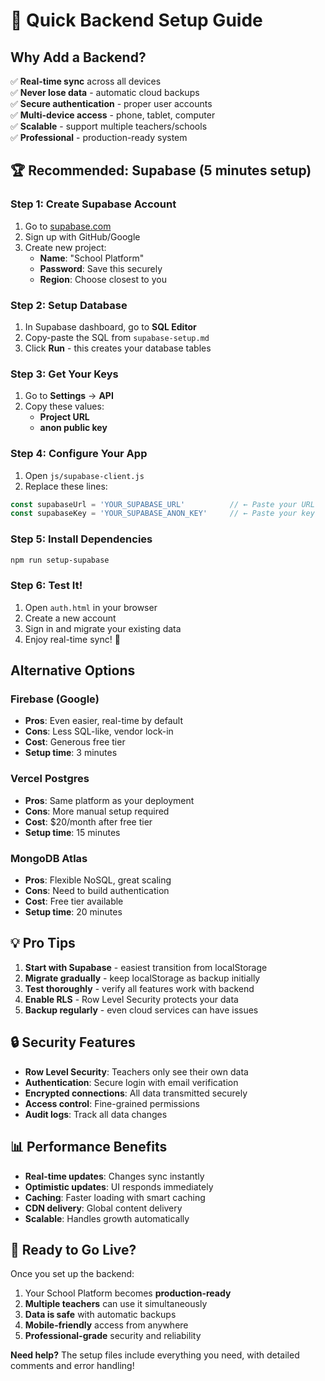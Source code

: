 # 🚀 Quick Backend Setup Guide

## Why Add a Backend?

✅ **Real-time sync** across all devices  
✅ **Never lose data** - automatic cloud backups  
✅ **Secure authentication** - proper user accounts  
✅ **Multi-device access** - phone, tablet, computer  
✅ **Scalable** - support multiple teachers/schools  
✅ **Professional** - production-ready system  

## 🏆 Recommended: Supabase (5 minutes setup)

### Step 1: Create Supabase Account
1. Go to [supabase.com](https://supabase.com)
2. Sign up with GitHub/Google
3. Create new project:
   - **Name**: "School Platform"
   - **Password**: Save this securely
   - **Region**: Choose closest to you

### Step 2: Setup Database
1. In Supabase dashboard, go to **SQL Editor**
2. Copy-paste the SQL from `supabase-setup.md`
3. Click **Run** - this creates your database tables

### Step 3: Get Your Keys
1. Go to **Settings** → **API**
2. Copy these values:
   - **Project URL**
   - **anon public key**

### Step 4: Configure Your App
1. Open `js/supabase-client.js`
2. Replace these lines:
```javascript
const supabaseUrl = 'YOUR_SUPABASE_URL'          // ← Paste your URL
const supabaseKey = 'YOUR_SUPABASE_ANON_KEY'     // ← Paste your key
```

### Step 5: Install Dependencies
```bash
npm run setup-supabase
```

### Step 6: Test It!
1. Open `auth.html` in your browser
2. Create a new account
3. Sign in and migrate your existing data
4. Enjoy real-time sync! 🎉

## Alternative Options

### Firebase (Google)
- **Pros**: Even easier, real-time by default
- **Cons**: Less SQL-like, vendor lock-in
- **Cost**: Generous free tier
- **Setup time**: 3 minutes

### Vercel Postgres
- **Pros**: Same platform as your deployment
- **Cons**: More manual setup required
- **Cost**: $20/month after free tier
- **Setup time**: 15 minutes

### MongoDB Atlas
- **Pros**: Flexible NoSQL, great scaling
- **Cons**: Need to build authentication
- **Cost**: Free tier available
- **Setup time**: 20 minutes

## 💡 Pro Tips

1. **Start with Supabase** - easiest transition from localStorage
2. **Migrate gradually** - keep localStorage as backup initially  
3. **Test thoroughly** - verify all features work with backend
4. **Enable RLS** - Row Level Security protects your data
5. **Backup regularly** - even cloud services can have issues

## 🔒 Security Features

- **Row Level Security**: Teachers only see their own data
- **Authentication**: Secure login with email verification
- **Encrypted connections**: All data transmitted securely
- **Access control**: Fine-grained permissions
- **Audit logs**: Track all data changes

## 📊 Performance Benefits

- **Real-time updates**: Changes sync instantly
- **Optimistic updates**: UI responds immediately
- **Caching**: Faster loading with smart caching
- **CDN delivery**: Global content delivery
- **Scalable**: Handles growth automatically

## 🚀 Ready to Go Live?

Once you set up the backend:
1. Your School Platform becomes **production-ready**
2. **Multiple teachers** can use it simultaneously
3. **Data is safe** with automatic backups
4. **Mobile-friendly** access from anywhere
5. **Professional-grade** security and reliability

**Need help?** The setup files include everything you need, with detailed comments and error handling!